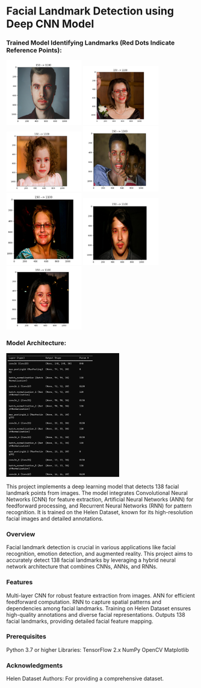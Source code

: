 # Facial Landmark Detection using Deep CNN Model

### Trained Model Identifying Landmarks (Red Dots Indicate Reference Points):
<img src="./assets/1.png" style="width: 200px;" alt="Image 1">
<img src="./assets/2.png" style="width: 200px;" alt="Image 2">
<img src="./assets/3.png" style="width: 200px;" alt="Image 3">
<img src="./assets/4.png" style="width: 200px;" alt="Image 4">
<img src="./assets/5.png" style="width: 200px;" alt="Image 5">
<img src="./assets/6.png" style="width: 200px;" alt="Image 6">
<img src="./assets/7.png" style="width: 200px;" alt="Image 7">

### Model Architecture:
<img src="./assets/architecture.png" style="width: 300px;" alt="Model Architecture">


This project implements a deep learning model that detects 138 facial landmark points from images. The model integrates Convolutional Neural Networks (CNN) for feature extraction, Artificial Neural Networks (ANN) for feedforward processing, and Recurrent Neural Networks (RNN) for pattern recognition. It is trained on the Helen Dataset, known for its high-resolution facial images and detailed annotations.

### Overview
Facial landmark detection is crucial in various applications like facial recognition, emotion detection, and augmented reality. This project aims to accurately detect 138 facial landmarks by leveraging a hybrid neural network architecture that combines CNNs, ANNs, and RNNs.

### Features
Multi-layer CNN for robust feature extraction from images.
ANN for efficient feedforward computation.
RNN to capture spatial patterns and dependencies among facial landmarks.
Training on Helen Dataset ensures high-quality annotations and diverse facial representations.
Outputs 138 facial landmarks, providing detailed facial feature mapping.


### Prerequisites
Python 3.7 or higher
Libraries:
TensorFlow 2.x
NumPy
OpenCV
Matplotlib

### Acknowledgments
Helen Dataset Authors: For providing a comprehensive dataset.